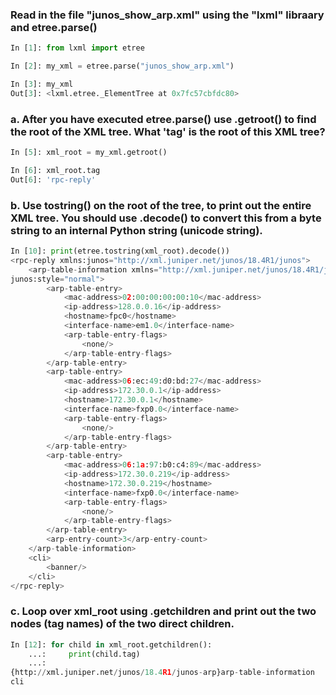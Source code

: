 ### Read in the file "junos_show_arp.xml" using the "lxml" libraary and etree.parse()

```python
In [1]: from lxml import etree

In [2]: my_xml = etree.parse("junos_show_arp.xml")

In [3]: my_xml
Out[3]: <lxml.etree._ElementTree at 0x7fc57cbfdc80>
```

### a. After you have executed etree.parse() use .getroot() to find the root of the XML tree. What 'tag' is the root of this XML tree?

```python
In [5]: xml_root = my_xml.getroot()

In [6]: xml_root.tag
Out[6]: 'rpc-reply'
```

### b. Use tostring() on the root of the tree, to print out the entire XML tree. You should use .decode() to convert this from a byte string to an internal Python string (unicode string).

```python
In [10]: print(etree.tostring(xml_root).decode())
<rpc-reply xmlns:junos="http://xml.juniper.net/junos/18.4R1/junos">
    <arp-table-information xmlns="http://xml.juniper.net/junos/18.4R1/junos-arp" 
junos:style="normal">
        <arp-table-entry>
            <mac-address>02:00:00:00:00:10</mac-address>
            <ip-address>128.0.0.16</ip-address>
            <hostname>fpc0</hostname>
            <interface-name>em1.0</interface-name>
            <arp-table-entry-flags>
                <none/>
            </arp-table-entry-flags>
        </arp-table-entry>
        <arp-table-entry>
            <mac-address>06:ec:49:d0:bd:27</mac-address>
            <ip-address>172.30.0.1</ip-address>
            <hostname>172.30.0.1</hostname>
            <interface-name>fxp0.0</interface-name>
            <arp-table-entry-flags>
                <none/>
            </arp-table-entry-flags>
        </arp-table-entry>
        <arp-table-entry>
            <mac-address>06:1a:97:b0:c4:89</mac-address>
            <ip-address>172.30.0.219</ip-address>
            <hostname>172.30.0.219</hostname>
            <interface-name>fxp0.0</interface-name>
            <arp-table-entry-flags>
                <none/>
            </arp-table-entry-flags>
        </arp-table-entry>
        <arp-entry-count>3</arp-entry-count>
    </arp-table-information>
    <cli>
        <banner/>
    </cli>
</rpc-reply>
```

### c. Loop over xml_root using .getchildren and print out the two nodes (tag names) of the two direct children.

```python
In [12]: for child in xml_root.getchildren():
    ...:     print(child.tag)
    ...: 
{http://xml.juniper.net/junos/18.4R1/junos-arp}arp-table-information
cli
```
